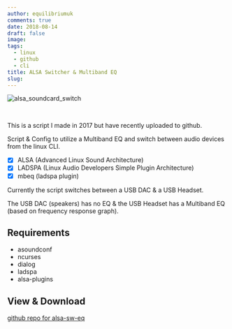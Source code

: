 ```yaml
---
author: equilibriumuk
comments: true
date: 2018-08-14
draft: false
image:
tags:
  - linux
  - github
  - cli
title: ALSA Switcher & Multiband EQ
slug:
---
```


![alsa_soundcard_switch](/media/images/2018/08/alsa_soundcard_switch.png)

<br />

This is a script I made in 2017 but have recently uploaded to github.

Script & Config to utilize a Multiband EQ and switch between audio devices from the linux CLI.

- [x] ALSA (Advanced Linux Sound Architecture)
- [x] LADSPA (Linux Audio Developers Simple Plugin Architecture)
- [x] mbeq (ladspa plugin)

Currently the script switches between a USB DAC & a USB Headset.

The USB DAC (speakers) has no EQ & the USB Headset has a Multiband EQ (based on frequency response graph).

## Requirements

- asoundconf
- ncurses
- dialog
- ladspa
- alsa-plugins

## View & Download

<a href="https://github.com/equk/alsa-sw-eq" target="_blank" rel="noopener noreferrer" aria-label="view alsa-sw-eq on github"><i class="fa fa-github-alt"></i> github repo for alsa-sw-eq</a>
